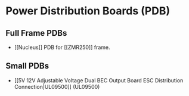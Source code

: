 # Power Distribution Boards (PDB)

## Full Frame PDBs

* [[Nucleus]] PDB for [[ZMR250]] frame.

## Small PDBs

* [[5V 12V Adjustable Voltage Dual BEC Output Board ESC Distribution Connection|UL09500]] (UL09500)
